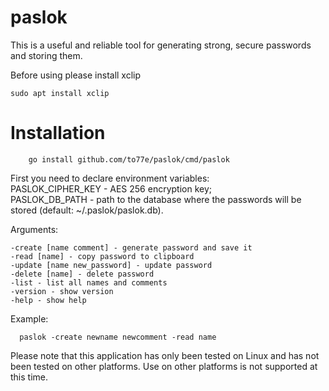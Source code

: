 # paslok
This is a useful and reliable tool for generating strong, secure passwords and storing them. 

Before using please install xclip
```shell
sudo apt install xclip
```

# Installation
```shell
    go install github.com/to77e/paslok/cmd/paslok
```

First you need to declare environment variables:   
PASLOK_CIPHER_KEY - AES 256 encryption key;   
PASLOK_DB_PATH - path to the database where the passwords will be stored (default: ~/.paslok/paslok.db).

Arguments:  
    
    -create [name comment] - generate password and save it  
    -read [name] - copy password to clipboard    
    -update [name new_password] - update password
    -delete [name] - delete password
    -list - list all names and comments
    -version - show version
    -help - show help


Example:
```shell
  paslok -create newname newcomment -read name
```

Please note that this application has only been tested on Linux and has not been tested on other platforms. Use on other platforms is not supported at this time.
